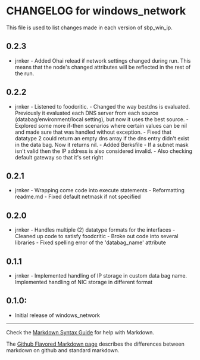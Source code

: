 # CHANGELOG for windows_network

This file is used to list changes made in each version of sbp_win_ip.

0.2.3
-----
- jrnker - Added Ohai relead if network settings changed during run. This means that the node's changed attributes will be reflected in the rest of the run. 

0.2.2
-----
- jrnker - Listened to foodcritic.
		 - Changed the way bestdns is evaluated. Previously it evaluated each DNS server from each source (databag/environment/local setting), but now it uses the best source.
		 - Explored some more if-then scenarios where certain values can be nil and made sure that was handled without exception.
		 - Fixed that datatype 2 could return an empty dns array if the dns entry didn't exist in the data bag. Now it returns nil.
		 - Added Berksfile
		 - If a subnet mask isn't valid then the IP address is also considered invalid.
		 - Also checking default gateway so that it's set right


0.2.1
-----
- jrnker - Wrapping come code into execute statements
		 - Reformatting readme.md 
		 - Fixed default netmask if not specified

0.2.0
-----
- jrnker - Handles multiple (2) datatype formats for the interfaces
		 - Cleaned up code to satisfy foodcritic
		 - Broke out code into several libraries
		 - Fixed spelling error of the 'databag_name' attribute

0.1.1
-----
- jrnker - Implemented handling of IP storage in custom data bag name. 
		   Implemented handling of NIC storage in different format

## 0.1.0:

* Initial release of windows_network

- - -
Check the [Markdown Syntax Guide](http://daringfireball.net/projects/markdown/syntax) for help with Markdown.

The [Github Flavored Markdown page](http://github.github.com/github-flavored-markdown/) describes the differences between markdown on github and standard markdown.
